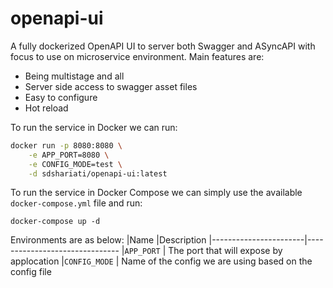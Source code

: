 # openapi-ui

A fully dockerized OpenAPI UI to server both Swagger and ASyncAPI with focus to use on microservice environment. Main features are:

* Being multistage and all 
* Server side access to swagger asset files
* Easy to configure
* Hot reload

To run the service in Docker we can run:
```sh
docker run -p 8080:8080 \
	-e APP_PORT=8080 \
	-e CONFIG_MODE=test \
	-d sdshariati/openapi-ui:latest
```

To run the service in Docker Compose we can simply use the available `docker-compose.yml` file and run:
```shell
docker-compose up -d
```

Environments are as below:
|Name               	|Description
|-----------------------|-------------------------------
|`APP_PORT` | The port that will expose by applocation
|`CONFIG_MODE` | Name of the config we are using based on the config file
